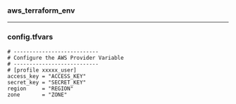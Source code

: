 ### aws_terraform_env
---
### config.tfvars
```
# ---------------------------
# Configure the AWS Provider Variable
# ---------------------------
# [profile xxxxx_user]
access_key = "ACCESS_KEY"
secret_key = "SECRET_KEY"
region     = "REGION"
zone       = "ZONE"
```